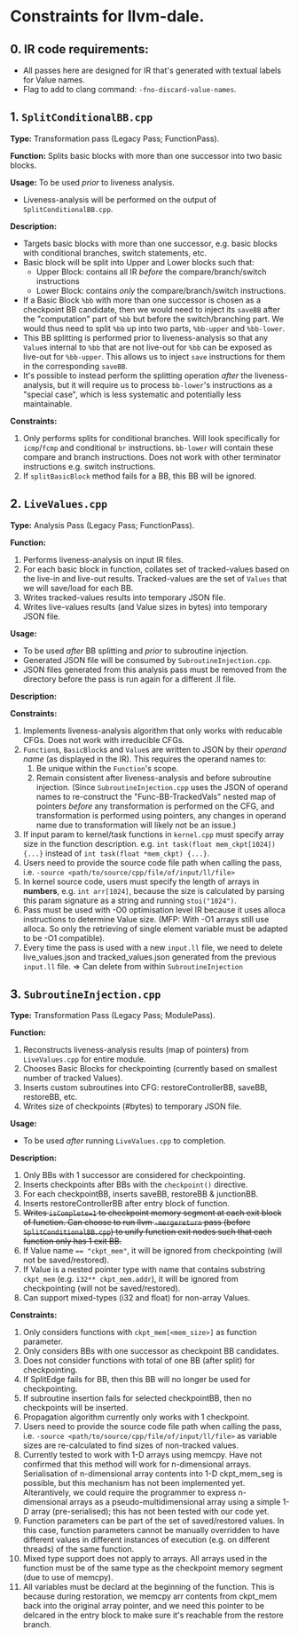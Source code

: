 # Constraints for llvm-dale.

## 0. IR code requirements:
- All passes here are designed for IR that's generated with textual labels for Value names.
- Flag to add to clang command: `-fno-discard-value-names`.

## 1. `SplitConditionalBB.cpp`

**Type:**
Transformation pass (Legacy Pass; FunctionPass).

**Function:**
Splits basic blocks with more than one successor into two basic blocks.

**Usage:**
To be used *prior* to liveness analysis.
- Liveness-analysis will be performed on the output of `SplitConditionalBB.cpp`.

**Description:**
- Targets basic blocks with more than one successor, e.g. basic blocks with conditional branches, switch statements, etc.
- Basic block will be split into Upper and Lower blocks such that:
    * Upper Block: contains all IR *before* the compare/branch/switch instructions
    * Lower Block: contains *only* the compare/branch/switch instructions.
- If a Basic Block `%bb` with more than one successor is chosen as a checkpoint BB candidate, then we would need to inject its `saveBB` after the "computation" part of `%bb` but before the switch/branching part. We would thus need to split `%bb` up into two parts, `%bb-upper` and `%bb-lower`.
- This BB splitting is performed prior to liveness-analysis so that any `Value`s internal to `%bb` that are not live-out for `%bb` can be exposed as live-out for `%bb-upper`. This allows us to inject `save` instructions for them in the corresponding `saveBB`.
- It's possible to instead perform the splitting operation *after* the liveness-analysis, but it will require us to process `bb-lower`'s instructions as a "special case", which is less systematic and potentially less maintainable.

**Constraints:**
1. Only performs splits for conditional branches. Will look specifically for `icmp`/`fcmp` and conditional `br` instructions. `bb-lower` will contain these compare and branch instructions. Does not work with other terminator instructions e.g. switch instructions.
2. If `splitBasicBlock` method fails for a BB, this BB will be ignored.

## 2. `LiveValues.cpp`

**Type:**
Analysis Pass (Legacy Pass; FunctionPass).

**Function:**
1. Performs liveness-analysis on input IR files.
2. For each basic block in function, collates set of tracked-values based on the live-in and live-out results. Tracked-values are the set of `Values` that we will save/load for each BB.
3. Writes tracked-values results into temporary JSON file.
4. Writes live-values results (and Value sizes in bytes) into temporary JSON file.

**Usage:**
- To be used *after* BB splitting and *prior* to subroutine injection.
- Generated JSON file will be consumed by `SubroutineInjection.cpp`.
- JSON files generated from this analysis pass must be removed from the directory before the pass is run again for a different .ll file.

**Description:**

**Constraints:**
1. Implements liveness-analysis algorithm that only works with reducable CFGs. Does not work with irreducible CFGs.
2. `Function`s, `BasicBlock`s and `Value`s are written to JSON by their *operand name* (as displayed in the IR). This requires the operand names to: 
    1. Be unique within the `Function`'s scope.
    2. Remain consistent after liveness-analysis and before subroutine injection.
(Since `SubroutineInjection.cpp` uses the JSON of operand names to re-construct the "Func-BB-TrackedVals" nested map of pointers *before* any transformation is performed on the CFG, and transformation is performed using pointers, any changes in operand name due to transformation will likely not be an issue.)
3. If input param to kernel/task functions in `kernel.cpp` must specify array size in the function description. e.g. `int task(float mem_ckpt[1024]) {...}` instead of `int task(float *mem_ckpt) {...}`.
4. Users need to provide the source code file path when calling the pass, i.e. `-source <path/to/source/cpp/file/of/input/ll/file>` 
6. In kernel source code, users must specify the length of arrays in **numbers**, e.g. `int arr[1024]`, because the size is calculated by parsing this param signature as a string and running `stoi("1024")`.
7. Pass must be used with -O0 optimisation level IR because it uses alloca instructions to determine Value size. (MFP: With -O1 arrays still use alloca. So only the retrieving of single element variable must be adapted to be -O1 compatible). 
8. Every time the pass is used with a new `input.ll` file, we need to delete live_values.json and tracked_values.json generated from the previous `input.ll` file. => Can delete from within `SubroutineInjection`

## 3. `SubroutineInjection.cpp`

**Type:**
Transformation Pass (Legacy Pass; ModulePass).

**Function:**
1. Reconstructs liveness-analysis results (map of pointers) from `LiveValues.cpp` for entire module.
2. Chooses Basic Blocks for checkpointing (currently based on smallest number of tracked Values).
3. Inserts custom subroutines into CFG: restoreControllerBB, saveBB, restoreBB, etc.
4. Writes size of checkpoints (#bytes) to temporary JSON file. 

**Usage:**
- To be used *after* running `LiveValues.cpp` to completion.

**Description:**
1. Only BBs with 1 successor are considered for checkpointing.
2. Inserts checkpoints after BBs with the `checkpoint()` directive.
3. For each checkpointBB, inserts saveBB, restoreBB & junctionBB.
4. Inserts restoreControllerBB after entry block of function.
5. ~~Writes `isComplete=1` to checkpoint memory segment at each exit block of function. Can choose to run llvm `-mergereturn` pass (before `SplitConditionalBB.cpp`) to unify function exit nodes such that each function only has 1 exit BB.~~
6. If Value name `== "ckpt_mem"`, it will be ignored from checkpointing (will not be saved/restored). 
7. If Value is a nested pointer type with name that contains substring `ckpt_mem` (e.g. `i32** ckpt_mem.addr`), it will be ignored from checkpointing (will not be saved/restored).
8. Can support mixed-types (i32 and float) for non-array Values.

**Constraints:**
1. Only considers functions with `ckpt_mem[<mem_size>]` as function parameter.
2. Only considers BBs with one successor as checkpoint BB candidates.
3. Does not consider functions with total of one BB (after split) for checkpointing.
4. If SplitEdge fails for BB, then this BB will no longer be used for checkpointing.
5. If subroutine insertion fails for selected checkpointBB, then no checkpoints will be inserted.
7. Propagation algorithm currently only works with 1 checkpoint.
8. Users need to provide the source code file path when calling the pass, i.e. `-source <path/to/source/cpp/file/of/input/ll/file>` as variable sizes are re-calculated to find sizes of non-tracked values.
9. Currently tested to work with 1-D arrays using memcpy. Have not confirmed that this method will work for n-dimensional arrays. Serialisation of n-dimensional array contents into 1-D ckpt_mem_seg is possible, but this mechanism has not been implemented yet. Alterantively, we could require the programmer to express n-dimensional arrays as a pseudo-multidimensional array using a simple 1-D array (pre-serialised); this has not been tested with our code yet.
10. Function parameters can be part of the set of saved/restored values. In this case, function parameters cannot be manually overridden to have different values in different instances of execution (e.g. on different threads) of the same function.
11. Mixed type support does not apply to arrays. All arrays used in the function must be of the same type as the checkpoint memory segment (due to use of memcpy).
12. All variables must be declard at the beginning of the function. This is because during restoration, we memcpy arr contents from ckpt_mem back into the original array pointer, and we need this pointer to be delcared in the entry block to make sure it's reachable from the restore branch. 
